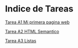 # Indice de Tareas

[Tarea A1 Mi primera pagina web](A1_Mi_primera_pagina_web/sobremi.html)

[Tarea A2 HTML Semantico](A2_HTML_semantico/index.html)

[Tarea A3 Listas](A3_Listas/listas.html)